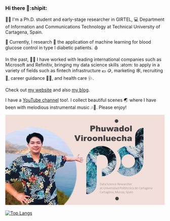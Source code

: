 ### Hi there 👋:shipit:

:student: I'm a Ph.D. student and early-stage researcher in GIRTEL, :computer: Department of Information and Communications Technology at Technical University of Cartagena, Spain. 

:syringe: Currently, I research :microscope: the application of machine learning for blood glucose control in type I diabetic patients. :drop_of_blood: 

In the past, :technologist: I have worked with leading international companies such as Microsoft and Refinitiv, bringing my data science skills :atom: to apply in a variety of fields such as fintech infrastructure :euro: :coin:, marketing :spider_web:, recruiting :dart:, career guidance :teacher:, and health care :stethoscope:.

Check out [my website](https://www.phviro.com/) and also [my blog](https://phviro.blogspot.com/).

I have a [YouTube channel](https://www.youtube.com/channel/UC58QgysOyqYk4Uhc_rwXgpw/featured) too!. I collect beautiful scenes :earth_asia: where I have been with melodious instrumental music :notes::saxophone:. Please enjoy!

![image](https://github.com/vladipooh/vladipooh/blob/main/POOHsea.png)

[![Top Langs](https://github-readme-stats.vercel.app/api/top-langs/?username=vladipooh&layout=compact)](https://github.com/anuraghazra/github-readme-stats)
